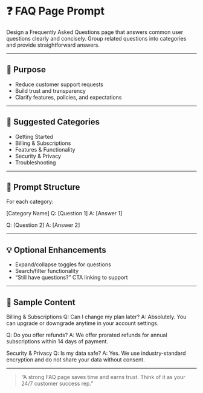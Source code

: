 # ❓ FAQ Page Prompt

Design a Frequently Asked Questions page that answers common user questions clearly and concisely. Group related questions into categories and provide straightforward answers.

---

## 🧠 Purpose

- Reduce customer support requests
- Build trust and transparency
- Clarify features, policies, and expectations

---

## 📂 Suggested Categories

- Getting Started
- Billing & Subscriptions
- Features & Functionality
- Security & Privacy
- Troubleshooting

---

## 📌 Prompt Structure

For each category:

[Category Name]
Q: [Question 1]
A: [Answer 1]

Q: [Question 2]
A: [Answer 2]

---

## 💡 Optional Enhancements

- Expand/collapse toggles for questions
- Search/filter functionality
- “Still have questions?” CTA linking to support

---

## 🧪 Sample Content

Billing & Subscriptions
Q: Can I change my plan later?
A: Absolutely. You can upgrade or downgrade anytime in your account settings.

Q: Do you offer refunds?
A: We offer prorated refunds for annual subscriptions within 14 days of payment.

Security & Privacy
Q: Is my data safe?
A: Yes. We use industry-standard encryption and do not share your data without consent.


---

> “A strong FAQ page saves time and earns trust. Think of it as your 24/7 customer success rep.”
